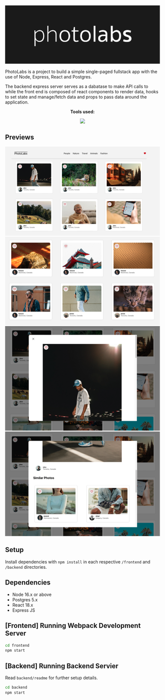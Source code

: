 !["PhotoLabs"](https://raw.githubusercontent.com/knnku/photolabs/main/docs/headerpng.png)


PhotoLabs is a project to build a simple single-paged fullstack app with the use of Node, Express, React and Postgres. 

The backend express server serves as a dabatase to make API calls to while the front end is composed of react
components to render data, hooks to set state and manage/fetch data and props to pass data around the application.


 **<p align="center">Tools used:</p>**
<p align="center">
   <a href="https://skillicons.dev">
     <img src="https://skillicons.dev/icons?i=sass,js,react,nodejs,express" />
   </a>
 </p>

## Previews

!["Landing"](https://github.com/knnku/photolabs/blob/main/docs/1.png?raw=true)
!["Photo list"](https://github.com/knnku/photolabs/blob/main/docs/2.png?raw=true)
!["Modal"](https://github.com/knnku/photolabs/blob/main/docs/3.png?raw=true)
!["Modal Photos"](https://github.com/knnku/photolabs/blob/main/docs/4.png?raw=true)

## Setup

Install dependencies with `npm install` in each respective `/frontend` and `/backend` directories.

## Dependencies
- Node 16.x or above
- Postgres 5.x
- React 18.x
- Express JS

## [Frontend] Running Webpack Development Server

```sh
cd frontend
npm start
```

## [Backend] Running Backend Servier

Read `backend/readme` for further setup details.

```sh
cd backend
npm start
```
